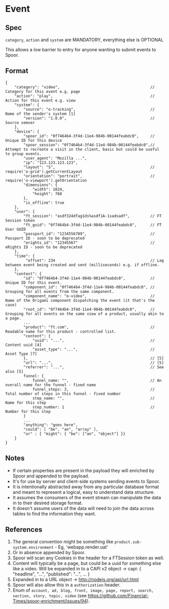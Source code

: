 # Event

## Spec

`category`, `action` and `system` are MANDATORY, everything else is OPTIONAL

This allows a low barrier to entry for anyone wanting to submit events to Spoor.

## Format

```
{
	"category": "video",										// Category for this event e.g. page
	"action": "play",											// Action for this event e.g. view
	"system": {
		"source": "o-tracking",									// Name of the sender's system [1]
		"version": "1.0.0",										// Source semver
	},
	"device": {
		"spoor_id": "0f7464b4-3f4d-11e4-984b-00144feabdc0",		// Unique ID for this device
		"spoor_session": "0f7464b4-3f4d-11e4-984b-00144feabdc0",// Attempt to recreate a visit in the client, basic but could be useful to group events.
		"user_agent": "Mozilla ...",
		"ip": "123.123.123.123",
		"layout": "S",											// require('o-grid').getCurrentLayout
		"orientation": "portrait",								// require('o-viewport').getOrientation
		"dimensions": {
			"width": 1024,
			"height": 768
		},
		"is_offline": true
	},
	"user": {
		"ft_session": "asdf324dfag1ds%asdf1A-1sadsadf",			// FT Session token
		"ft_guid": "0f7464b4-3f4d-11e4-984b-00144feabdc0",		// FT User GUID
		"passport_id": "1234556789",							// Passport ID - soon to be deprecated
		"erights_id": "12345567"								// eRights ID - soon to be deprecated
	},
	"time": {
		 "offset": 234											// Lag between event being created and sent (milliseconds) e.g. if offline.
	},
	"context": {
		"id": "0f7464b4-3f4d-11e4-984b-00144feabdc0",			// Unique ID for this event.
		"component_id": "0f7464b4-3f4d-11e4-984b-00144feabdc0",	// Grouping for all events from the same component.
		"component_name": "o-video",                            // Name of the Origami component dispatching the event (it that's the case)
		"root_id": "0f7464b4-3f4d-11e4-984b-00144feabdc0",		// Grouping for all events on the same view of a product, usually akin to a page.
		...
		"product": "ft.com",									// Readable name for this product - controlled list.
		"content": {
			"uuid": "...",										// Content uuid [4]
			"asset_type": "...", 								// Asset Type [7]
		},														// [5] 
		"url": "...",											// [5]
		"referrer": "...",										// See also [5]
		funnel: {
			funnel_name: "",   									// An overall name for the funnel - fixed name
			funnel_steps: 3,   									// Total number of steps in this funnel - fixed number
			step_name: "",     									// Name for this step
			step_number: 1     									// Number for this step
        }
		...
		"anything": "goes here",
		"could": [ "be", "an", "array" ],
		"or" : { "might": { "be": ["an", "object"] }}
	}
}
```

## Notes

- If certain properties are present in the payload they will enriched by Spoor and appended to the payload.
- It's for use by server and client-side systems sending events to Spoor.
- It is intentionally abstracted away from any particular database format and meant to represent a logical, easy to understand data structure.
- It assumes the consumers of the event stream can manipulate the data in to their desired storage format.
- It doesn't assume users of the data will need to join the data across tables to find the information they want.

## References
1.  The general convention might be something like `product.sub-system.environment` - Eg, 'webapp.render.uat'
2.  Or in absence appended by Spoor.
3.  Spoor will scan any Cookies in the header for a FTSession token as well.
4.  Content will typically be a page, but could be a uuid for something else like a video. Will be expanded in to a CAPI v2 object -> capi: { "headline", "...", "published": "...", ... }
5.  Expanded in to a URL object -> http://nodejs.org/api/url.html
6.  Spoor will also allow this in a `authorization` header.
7.  Enum of `account, ad, blog, front, image, page, report, search, section, story, topic, video` (see https://github.com/Financial-Times/spoor-enrichment/issues/94).
